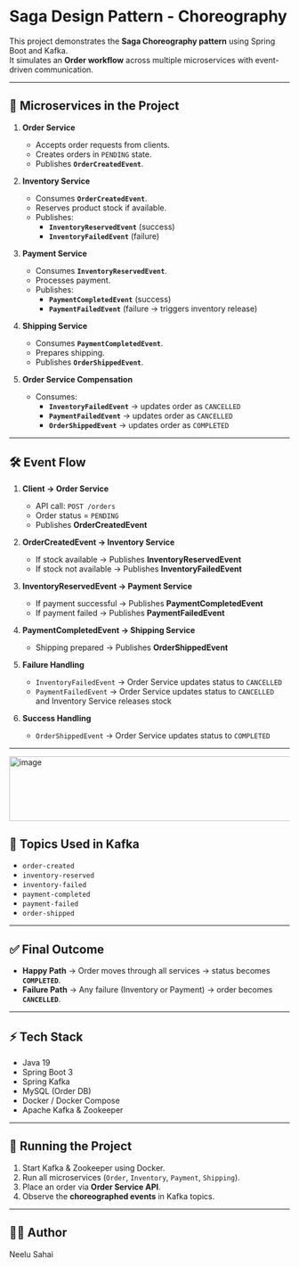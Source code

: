 # Saga Design Pattern - Choreography

This project demonstrates the **Saga Choreography pattern** using Spring Boot and Kafka.  
It simulates an **Order workflow** across multiple microservices with event-driven communication.  

--- 

## 🚀 Microservices in the Project    

1. **Order Service**
   - Accepts order requests from clients.
   - Creates orders in `PENDING` state.
   - Publishes **`OrderCreatedEvent`**.

2. **Inventory Service**
   - Consumes **`OrderCreatedEvent`**.
   - Reserves product stock if available.
   - Publishes:
     - **`InventoryReservedEvent`** (success)  
     - **`InventoryFailedEvent`** (failure)

3. **Payment Service**
   - Consumes **`InventoryReservedEvent`**.
   - Processes payment.
   - Publishes:
     - **`PaymentCompletedEvent`** (success)  
     - **`PaymentFailedEvent`** (failure → triggers inventory release)

4. **Shipping Service**
   - Consumes **`PaymentCompletedEvent`**.
   - Prepares shipping.
   - Publishes **`OrderShippedEvent`**.

5. **Order Service Compensation**
   - Consumes:
     - **`InventoryFailedEvent`** → updates order as `CANCELLED`
     - **`PaymentFailedEvent`** → updates order as `CANCELLED`
     - **`OrderShippedEvent`** → updates order as `COMPLETED`

---

## 🛠 Event Flow

1. **Client → Order Service**
   - API call: `POST /orders`
   - Order status = `PENDING`
   - Publishes **OrderCreatedEvent**

2. **OrderCreatedEvent → Inventory Service**
   - If stock available → Publishes **InventoryReservedEvent**  
   - If stock not available → Publishes **InventoryFailedEvent**

3. **InventoryReservedEvent → Payment Service**
   - If payment successful → Publishes **PaymentCompletedEvent**  
   - If payment failed → Publishes **PaymentFailedEvent**

4. **PaymentCompletedEvent → Shipping Service**
   - Shipping prepared → Publishes **OrderShippedEvent**

5. **Failure Handling**
   - `InventoryFailedEvent` → Order Service updates status to `CANCELLED`
   - `PaymentFailedEvent` → Order Service updates status to `CANCELLED` and Inventory Service releases stock

6. **Success Handling**
   - `OrderShippedEvent` → Order Service updates status to `COMPLETED`

---
<img width="1528" height="116" alt="image" src="https://github.com/user-attachments/assets/9449d6b5-bc14-4215-b0bd-ab2e39557510" />



## 📌 Topics Used in Kafka

- `order-created`
- `inventory-reserved`
- `inventory-failed`
- `payment-completed`
- `payment-failed`
- `order-shipped`

---

## ✅ Final Outcome

- **Happy Path** → Order moves through all services → status becomes **`COMPLETED`**.  
- **Failure Path** → Any failure (Inventory or Payment) → order becomes **`CANCELLED`**.

---

## ⚡ Tech Stack

- Java 19
- Spring Boot 3
- Spring Kafka
- MySQL (Order DB)
- Docker / Docker Compose
- Apache Kafka & Zookeeper

---

## 🔑 Running the Project

1. Start Kafka & Zookeeper using Docker.
2. Run all microservices (`Order`, `Inventory`, `Payment`, `Shipping`).
3. Place an order via **Order Service API**.
4. Observe the **choreographed events** in Kafka topics.


---

## 👨‍💻 Author
Neelu Sahai  
